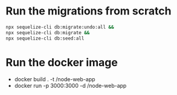 # Run the migrations from scratch

```bash
npx sequelize-cli db:migrate:undo:all && 
npx sequelize-cli db:migrate && 
npx sequelize-cli db:seed:all
```

# Run the docker image

- docker build . -t <your username>/node-web-app
- docker run -p 3000:3000 -d <your username>/node-web-app